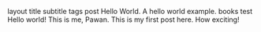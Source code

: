 layout	title	subtitle	tags
post
Hello World.
A hello world example.
books
test
Hello world! This is me, Pawan. This is my first post here. How exciting!

